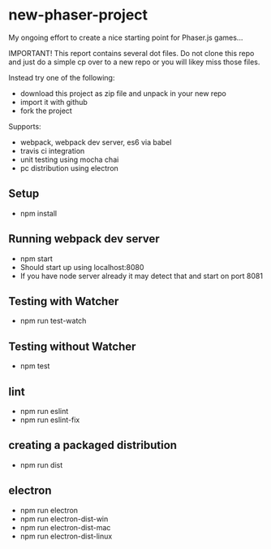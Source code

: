 # new-phaser-project
My ongoing effort to create a nice starting point for Phaser.js games...

IMPORTANT! This report contains several dot files. Do not clone this repo and just do a simple cp over to a new repo or you will likey miss those files.

Instead try one of the following: 
- download this project as zip file and unpack in your new repo
- import it with github 
- fork the project

Supports:
- webpack, webpack dev server, es6 via babel
- travis ci integration
- unit testing using mocha chai
- pc distribution using electron

## Setup
- npm install

## Running webpack dev server
- npm start
- Should start up using localhost:8080
- If you have node server already it may detect that and start on port 8081

## Testing with Watcher
- npm run test-watch

## Testing without Watcher
- npm test

## lint
- npm run eslint
- npm run eslint-fix

## creating a packaged distribution
- npm run dist

## electron
- npm run electron
- npm run electron-dist-win
- npm run electron-dist-mac
- npm run electron-dist-linux

